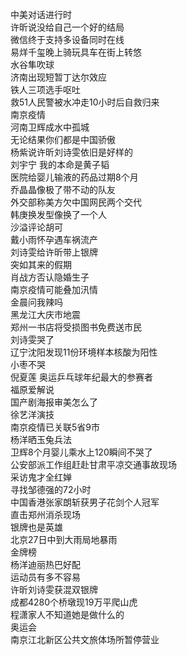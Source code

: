 中美对话进行时  
许昕说没给自己一个好的结局  
微信终于支持多设备同时在线  
易烊千玺晚上骑玩具车在街上转悠  
水谷隼吹球  
济南出现短暂丁达尔效应  
铁人三项选手呕吐  
救51人民警被水冲走10小时后自救归来  
南京疫情  
河南卫辉成水中孤城  
无论结果你们都是中国骄傲  
杨紫说许昕刘诗雯依旧是好样的  
刘宇宁 我的本命是黄子韬  
医院给婴儿输液的药品过期8个月  
乔晶晶像极了带不动的队友  
外交部称美方欠中国网民两个交代  
韩庚换发型像换了一个人  
沙溢评论胡可  
戴小雨怀孕遇车祸流产  
刘诗雯给许昕带上银牌  
突如其来的假期  
肖战方否认隐婚生子  
南京疫情可能叠加汛情  
金晨问我辣吗  
黑龙江大庆市地震  
郑州一书店将受损图书免费送市民  
刘诗雯哭了  
辽宁沈阳发现11份环境样本核酸为阳性  
小枣不哭  
倪夏莲 奥运乒乓球年纪最大的参赛者  
福原爱解说  
国产剧海报审美怎么了  
徐艺洋演技  
南京疫情已关联5省9市  
杨洋晒玉兔兵法  
卫辉8个月婴儿乘水上120瞬间不哭了  
公安部派工作组赶赴甘肃平凉交通事故现场  
采访鬼才全红婵  
寻找邹德强的72小时  
中国香港张家朗斩获男子花剑个人冠军  
直击郑州消杀现场  
银牌也是英雄  
北京27日中到大雨局地暴雨  
金牌榜  
杨洋迪丽热巴好配  
运动员有多不容易  
许昕刘诗雯获混双银牌  
成都4280个桥墩现19万平爬山虎  
程潇家人不知道她是做什么的  
奥运会  
南京江北新区公共文旅体场所暂停营业  
